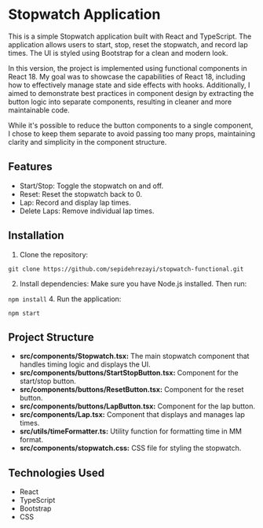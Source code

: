 # Stopwatch Application
This is a simple Stopwatch application built with React and TypeScript. The application allows users to start, stop, reset the stopwatch, and record lap times. The UI is styled using Bootstrap for a clean and modern look.

In this version, the project is implemented using functional components in React 18. My goal was to showcase the capabilities of React 18, including how to effectively manage state and side effects with hooks. Additionally, I aimed to demonstrate best practices in component design by extracting the button logic into separate components, resulting in cleaner and more maintainable code.

While it's possible to reduce the button components to a single component, I chose to keep them separate to avoid passing too many props, maintaining clarity and simplicity in the component structure.

## Features
- Start/Stop: Toggle the stopwatch on and off.
- Reset: Reset the stopwatch back to 0.
- Lap: Record and display lap times.
- Delete Laps: Remove individual lap times.
  
## Installation

1. Clone the repository:

`git clone https://github.com/sepidehrezayi/stopwatch-functional.git`

2. Install dependencies:
Make sure you have Node.js installed. Then run:

`npm install`
4. Run the application:

`npm start`

## Project Structure
- **src/components/Stopwatch.tsx:** The main stopwatch component that handles timing logic and displays the UI.
- **src/components/buttons/StartStopButton.tsx:** Component for the start/stop button.
- **src/components/buttons/ResetButton.tsx:** Component for the reset button.
- **src/components/buttons/LapButton.tsx:** Component for the lap button.
- **src/components/Lap.tsx:** Component that displays and manages lap times.
- **src/utils/timeFormatter.ts:** Utility function for formatting time in MM
format.
- **src/components/stopwatch.css:** CSS file for styling the stopwatch.
  
## Technologies Used
- React
- TypeScript
- Bootstrap
- CSS

